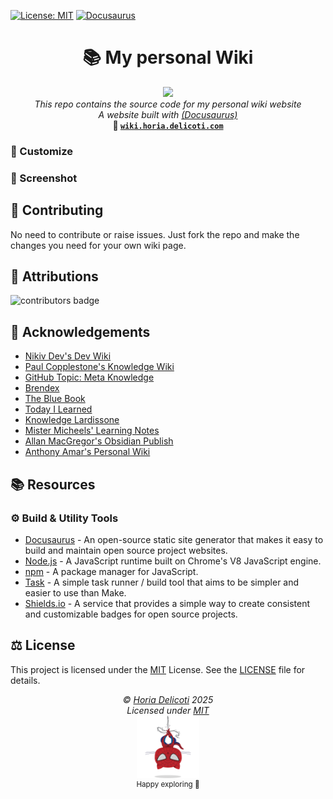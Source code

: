 [![License: MIT](https://img.shields.io/badge/License-MIT-green.svg)][mit]
[![Docusaurus](https://img.shields.io/badge/Docs-Docusaurus-blue.svg)][docusaurus]


<h1 align="center">📚 My personal Wiki</h1>
<p align="center">
<a href="https://github.com/horia-delicoti/cv"><img src="./images/wiki_logo2.png" width="100"/></a><br>
<i>This repo contains the source code for my personal wiki website</i>
<br />
<i>A website built with <a href="https://docusaurus.io/">(Docusaurus)</a> </i>
<br />
<b> 🔗 <a href="https://wiki.horia.delicoti.com"><code>wiki.horia.delicoti.com</code></a></b> <br/>
</p>

### 🎨 Customize

### 📸 Screenshot

## 🤝 Contributing

No need to contribute or raise issues. Just fork the repo and make the changes you need for your own wiki page.

## 🙌 Attributions

![contributors badge](https://readme-contribs.as93.net/contributors/horia-delicoti/wiki)

## 🫡 Acknowledgements

- [Nikiv Dev's Dev Wiki](https://nikiv.dev/)
- [Paul Copplestone's Knowledge Wiki](https://paul.copplest.one/knowledge/)
- [GitHub Topic: Meta Knowledge](https://github.com/RichardLitt/meta-knowledge?tab=readme-ov-file)
- [Brendex](https://ltkmn.gitbook.io/brendex/)
- [The Blue Book](https://lyz-code.github.io/blue-book/)
- [Today I Learned](https://til.secretgeek.net/)
- [Knowledge Lardissone](https://knowledge-lardissone.vercel.app/#about-me)
- [Mister Micheels' Learning Notes](https://learning-notes.mistermicheels.com/about/about/)
- [Allan MacGregor's Obsidian Publish](https://publish.obsidian.md/allanmacgregor/Meta/Index)
- [Anthony Amar's Personal Wiki](https://anthonyamar.fr/Welcome+in+my+mind+%F0%9F%A7%A0)

## 📚 Resources

### ⚙️ Build & Utility Tools

- [Docusaurus](https://docusaurus.io/docs) - An open-source static site generator that makes it easy to build and maintain open source project websites.
- [Node.js](https://nodejs.org/en/) - A JavaScript runtime built on Chrome's V8 JavaScript engine.
- [npm](https://www.npmjs.com/) - A package manager for JavaScript.
- [Task](https://taskfile.dev/) - A simple task runner / build tool that aims to be simpler and easier to use than Make.
- [Shields.io](https://shields.io/) - A service that provides a simple way to create consistent and customizable badges for open source projects.

## ⚖️ License

This project is licensed under the [MIT][mit] License. See the [LICENSE](/LICENSE) file for details.

<!-- License + Copyright -->
<p  align="center">
  <i>© <a href="https://horia.delicoti.com">Horia Delicoti</a> 2025</i><br>
  <i>Licensed under <a href="https://www.tldrlegal.com/license/mit-license">MIT</a></i><br>
  <a href="https://github.com/horia-delicoti"><img src="./images/octocat_spiderman.png" width="100" /></a><br>
  <sup>Happy exploring 🙂</sup>
</p>

<!-- Links -->
[mit]: https://opensource.org/licenses/MIT
[docusaurus]: https://docusaurus.io/

<!-- Knowledge Hive -->
<!--
       _______
      /      /,
     /      //
    /______//
   (______(/
     ||  ||
     ||  ||   Projects 🛠️
     ||  ||   Knowledge 📚
     ||  ||   Wiki 📝
-->